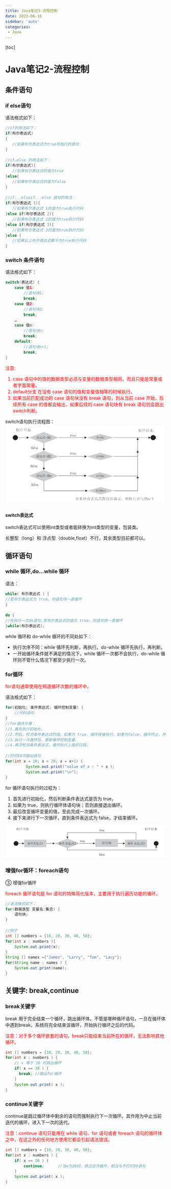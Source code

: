 ```yaml
---
title: Java笔记3-流程控制
date: 2023-06-16
sidebar: 'auto'
categories: 
 - Java
---
```


[toc]

# Java笔记2-流程控制

## 条件语句

###  if else语句

语法格式如下：
```java
//if的用法如下：
if(布尔表达式)
{
   //如果布尔表达式为true将执行的语句
}

//if…else 的用法如下：
if(布尔表达式){
   //如果布尔表达式的值为true
}else{
   //如果布尔表达式的值为false
}

//if...elseif...else 语句的用法：
if(布尔表达式 1){
   //如果布尔表达式 1的值为true执行代码
}else if(布尔表达式 2){
   //如果布尔表达式 2的值为true执行代码
}else if(布尔表达式 3){
   //如果布尔表达式 3的值为true执行代码
}else {
   //如果以上布尔表达式都不为true执行代码
}
```

### switch 条件语句

语法格式如下：
```java
switch(表达式) {
    case 值1:
        //语句块1;
        break;
    case 值2:
        //语句块2;
        break;
    …
    case 值n:
        //语句块n;
        break;
    default:
        //语句块n+1;
        break;
}
```

<span style="color: red;">

注意:
1. case 语句中的值的数据类型必须与变量的数据类型相同，而且只能是常量或者字面常量。 
2. default分支 在没有 case 语句的值和变量值相等的时候执行。
3. 如果当前匹配成功的 case 语句块没有 break 语句，则从当前 case 开始，后续所有 case 的值都会输出，如果后续的 case 语句块有 break 语句则会跳出switch判断。

</span>

switch语句执行流程图：
![java_20230624154441.png](../blog_img/java_20230624154441.png)

#### switch表达式

switch表达式可以使用int类型或者能转换为int类型的变量，包装类。

长整型（long）和 浮点型（double,float）不行，其余类型目前都可以。

## 循环语句

### while 循环,do…while 循环

语法：
```java
while( 布尔表达式 ) {
//若布尔表达式为 true，则语句块一直循环
}

do {
//先执行一次do语句,若布尔表达式的值为 true，则语句块一直循环
}while(布尔表达式);
```

while 循环和 do-while 循环的不同处如下：
* 执行次序不同：while 循环先判断，再执行。do-while 循环先执行，再判断。
* 一开始循环条件就不满足的情况下，while 循环一次都不会执行，do-while 循环则不管什么情况下都至少执行一次。


### for循环

<span style="color: red;">for语句通常使用在知道循环次数的循环中。</span>

语法格式如下：
```java
for(初始化; 条件表达式; 循环控制变量) {
    //代码语句
}
//for循环步骤：
//1.最先执行初始化。
//2.然后，检测条件表达式的值。如果为 true，循环体被执行。如果为false，循环终止，开始执行循环体后面的语句。
//3.执行一次循环后，更新循环控制变量。
//4.再次检测条件表达式。循环执行上面的过程。

//打印10次输出语句
for(int x = 10; x < 20; x = x+1) {
         System.out.print("value of x : " + x );
         System.out.print("\n");
}
```

for 循环语句执行的过程为：
1. 首先进行初始化，然后判断条件表达式是否为 true，
2. 如果为 true，则执行循环体语句块；否则直接退出循环。
3. 最后改变循环变量的值，至此完成一次循环。
4. 接下来进行下一次循环，直到条件表达式为 false，才结束循环。

![java_20230624155453.png](../blog_img/java_20230624155453.png)

### 增强for循环：foreach语句

③ 增强for循环

<span style="color: red;">foreach 循环语句是 for 语句的特殊简化版本，主要用于执行遍历功能的循环。</span>

```java
//语法格式如下：
for(数据类型 变量名:集合) {
    语句块;
}

//例子
int [] numbers = {10, 20, 30, 40, 50};
for(int x : numbers ){
    System.out.print(x);
}
String [] names ={"James", "Larry", "Tom", "Lacy"};
for(String name : names ) {
    System.out.print(name);
}
```

## 关键字: break,continue

### break关键字

break 用于完全结束一个循环，跳出循环体。不管是哪种循环语句，一旦在循环体中遇到break，系统将完全结束该循环，开始执行循环之后的代码。

<span style="color: red;">注意：对于多个循环嵌套的语句，break只能结束当前所在的循环，无法影响其他循环。</span>

```java
int [] numbers = {10, 20, 30, 40, 50};
for(int x : numbers ) {
    // x 等于 30 时跳出循环
    if( x == 30 ) {
      break; //跳出for循环
    }
    System.out.print( x );
}
```

### continue关键字

continue是跳过循环体中剩余的语句而强制执行下一次循环。其作用为中止当前迭代的循环，进入下一次的迭代。

<span style="color: red;">注意：continue 语句只能用在 while 语句、for 语句或者 foreach 语句的循环体之中，在这之外的任何地方使用它都会引起语法错误。</span>

```java
int [] numbers = {10, 20, 30, 40, 50};
for(int x : numbers ) {
    if( x == 30 ) {
        continue;      //当x为30时，跳过这次循环，相当与不打印30语句
    }
    System.out.print( x );
}
```



